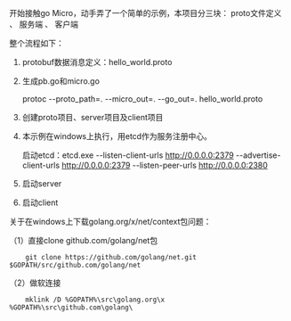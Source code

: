开始接触go Micro，动手弄了一个简单的示例，本项目分三块： proto文件定义 、 服务端 、 客户端

整个流程如下：

1. protobuf数据消息定义：hello_world.proto

2. 生成pb.go和micro.go
 
   protoc --proto_path=. --micro_out=. --go_out=. hello_world.proto
   
3. 创建proto项目、server项目及client项目

4. 本示例在windows上执行，用etcd作为服务注册中心。

   启动etcd：etcd.exe --listen-client-urls http://0.0.0.0:2379 --advertise-client-urls http://0.0.0.0:2379 --listen-peer-urls http://0.0.0.0:2380
   
5. 启动server

6. 启动client



关于在windows上下载golang.org/x/net/context包问题：

   （1）直接clone github.com/golang/net包
   
        git clone https://github.com/golang/net.git $GOPATH/src/github.com/golang/net
        
   （2）做软连接
   
        mklink /D %GOPATH%\src\golang.org\x %GOPATH%\src\github.com\golang\
